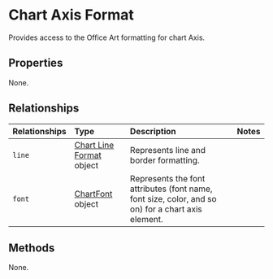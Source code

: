 # Chart Axis Format
Provides access to the Office Art formatting for chart Axis.

## Properties
None.

## Relationships

| Relationships    | Type    |Description|Notes |
|:-----------------|:--------|:----------|:-----|
| `line`          |[Chart Line Format](chartLineFormat.md) object | Represents line and border formatting.
| `font`          |[ChartFont](chartFont.md) object | Represents the font attributes (font name, font size, color, and so on) for a chart axis element.  


## Methods
None.
